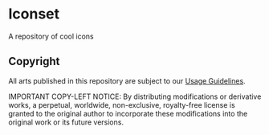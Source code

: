 # Iconset

A repository of cool icons

## Copyright

All arts published in this repository are subject to our [Usage Guidelines](frox.tw/copyright).

IMPORTANT COPY-LEFT NOTICE: By distributing modifications or derivative works, a perpetual, worldwide, non-exclusive, royalty-free license is granted to the original author to incorporate these modifications into the original work or its future versions.

